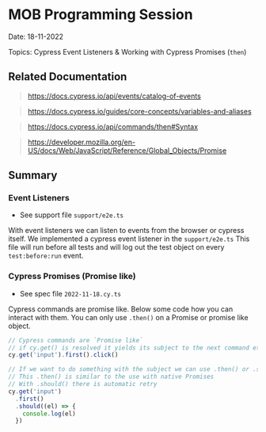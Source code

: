 # MOB Programming Session

Date: 18-11-2022

Topics: Cypress Event Listeners & Working with Cypress Promises (`then`)

## Related Documentation

> https://docs.cypress.io/api/events/catalog-of-events

> https://docs.cypress.io/guides/core-concepts/variables-and-aliases

> https://docs.cypress.io/api/commands/then#Syntax

> https://developer.mozilla.org/en-US/docs/Web/JavaScript/Reference/Global_Objects/Promise

## Summary

### Event Listeners

- See support file `support/e2e.ts`

With event listeners we can listen to events from the browser or cypress itself.
We implemented a cypress event listener in the `support/e2e.ts`
This file will run before all tests and will log out the test object on every `test:before:run` event.

### Cypress Promises (Promise like)

- See spec file `2022-11-18.cy.ts`

Cypress commands are promise like.
Below some code how you can interact with them.
You can only use `.then()` on a Promise or promise like object.

```javascript
// Cypress commands are `Promise like`
// if cy.get() is resolved it yields its subject to the next command etc.
cy.get('input').first().click()

// If we want to do something with the subject we can use .then() or .should()
// This .then() is similar to the use with native Promises
// With .should() there is automatic retry
cy.get('input')
  .first()
  .should((el) => {
    console.log(el)
  })
```
